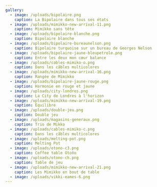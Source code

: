 ```yaml
---
gallery:
  - image: /uploads/bipolaire.png
    caption: La Bipolaire dans tous ses états
  - image: /uploads/mimikko-new-arrival-11.png
    caption: Mimikko sans tête
  - image: /uploads/bipolaire-blanche.png
    caption: Bipolaire blanche
  - image: /uploads/bipolaire-bureaunelson.png
    caption: Bipolaire turquoise sur un bureau de Georges Nelson
  - image: /uploads/bipolaire-jaune-bleupetrole.png
    caption: Entre les deux mon cœur balance
  - image: /uploads/cables-mimiko-o.png
    caption: Dans les câbles multicolores
  - image: /uploads/mimikko-new-arrival-16.png
    caption: Rangée de Mimikko
  - image: /uploads/bipolaire-jaune-rouge.png
    caption: Harmonie en rouge et jaune
  - image: /uploads/city-londres.png
    caption: La City de Londres à l'horizon
  - image: /uploads/mimikko-new-arrival-19.png
    caption: Equilibre
  - image: /uploads/double-jeu.png
    caption: Double jeu
  - image: /uploads/magasins-generaux.png
    caption: Trio de Mikko
  - image: /uploads/cables-mimiko-c.png
    caption: Dans les câbles multicolores
  - image: /uploads/melting-pot.png
    caption: Melting Pot
  - image: /uploads/otono-c3.png
    caption: Coffee table Otoño
  - image: /uploads/otono-ch.png
    caption: Table de jeu
  - image: /uploads/mimikko-new-arrival-21.png
    caption: Les Mimikko en bout de table
  - image: /uploads/vikki-eames-6.png
---
```

